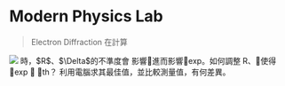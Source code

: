 # Modern Physics Lab
>Electron Diffraction
在計算
<img src="http://chart.googleapis.com/chart?cht=tx&chl=tan2\theta=\frac{Rsin\alpha}{\Delta+R+Rcos\alpha}" style="border:none;">
時，$R$、$\Delta$的不準度會 影響進而影響exp。如何調整 R、使得exp  th？ 利用電腦求其最佳值，並比較測量值，有何差異。 
